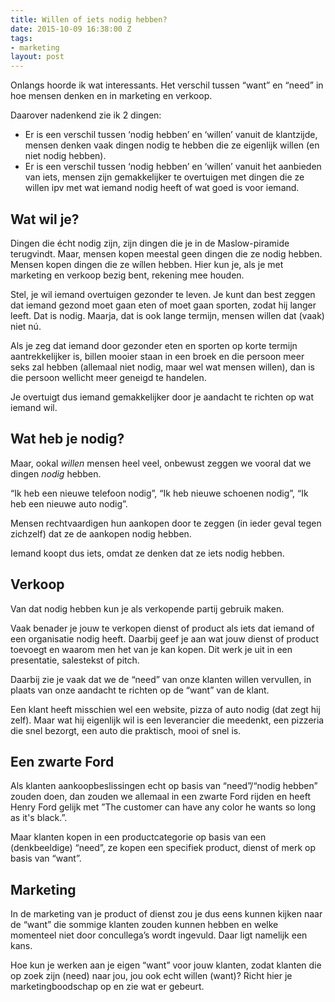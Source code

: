 ```yaml
---
title: Willen of iets nodig hebben?
date: 2015-10-09 16:38:00 Z
tags:
- marketing
layout: post
---
```


Onlangs hoorde ik wat interessants. Het verschil tussen “want” en “need” in hoe mensen denken en in marketing en verkoop. 

Daarover nadenkend zie ik 2 dingen:

- Er is een verschil tussen ‘nodig hebben’ en ‘willen’ vanuit de klantzijde, mensen denken vaak dingen nodig te hebben die ze eigenlijk willen (en niet nodig hebben).
- Er is een verschil tussen ‘nodig hebben’ en ‘willen’ vanuit het aanbieden van iets, mensen zijn gemakkelijker te overtuigen met dingen die ze willen ipv met wat iemand nodig heeft of wat goed is voor iemand.

## Wat wil je?
Dingen die écht nodig zijn, zijn dingen die je in de Maslow-piramide terugvindt. Maar, mensen kopen meestal geen dingen die ze nodig hebben. Mensen kopen dingen die ze wíllen hebben. Hier kun je, als je met marketing en verkoop bezig bent, rekening mee houden.

Stel, je wil iemand overtuigen gezonder te leven. Je kunt dan best zeggen dat iemand gezond moet gaan eten of moet gaan sporten, zodat hij langer leeft. Dat is nodig. Maarja, dat is ook lange termijn, mensen willen dat (vaak) niet nú.

Als je zeg dat iemand door gezonder eten en sporten op korte termijn aantrekkelijker is, billen mooier staan in een broek en die persoon meer seks zal hebben (allemaal niet nodig, maar wel wat mensen willen), dan is die persoon wellicht meer geneigd te handelen.

Je overtuigt dus iemand gemakkelijker door je aandacht te richten op wat iemand wil.

## Wat heb je nodig?
Maar, ookal *willen* mensen heel veel, onbewust zeggen we vooral dat we dingen *nodig* hebben.

“Ik heb een nieuwe telefoon nodig”, “Ik heb nieuwe schoenen nodig”, “Ik heb een nieuwe auto nodig”.

Mensen rechtvaardigen hun aankopen door te zeggen (in ieder geval tegen zichzelf) dat ze de aankopen nodig hebben.

Iemand koopt dus iets, omdat ze denken dat ze iets nodig hebben.

## Verkoop
Van dat nodig hebben kun je als verkopende partij gebruik maken. 

Vaak benader je jouw te verkopen dienst of product als iets dat iemand of een organisatie nodig heeft. Daarbij geef je aan wat jouw dienst of product toevoegt en waarom men het van je kan kopen. Dit werk je uit in een presentatie, salestekst of pitch.

Daarbij zie je vaak dat we de “need” van onze klanten willen vervullen, in plaats van onze aandacht te richten op de “want” van de klant.

Een klant heeft misschien wel een website, pizza of auto nodig (dat zegt hij zelf). Maar wat hij eigenlijk wil is een leverancier die meedenkt, een pizzeria die snel bezorgt, een auto die praktisch, mooi of snel is.

## Een zwarte Ford
Als klanten aankoopbeslissingen echt op basis van “need”/“nodig hebben” zouden doen, dan zouden we allemaal in een zwarte Ford rijden en heeft Henry Ford gelijk met ”The customer can have any color he wants so long as it's black.”.

Maar klanten kopen in een productcategorie op basis van een (denkbeeldige) “need”, ze kopen een specifiek product, dienst of merk op basis van “want”.

## Marketing
In de marketing van je product of dienst zou je dus eens kunnen kijken naar de “want” die sommige klanten zouden kunnen hebben en welke momenteel niet door concullega’s wordt ingevuld. Daar ligt namelijk een kans.

Hoe kun je werken aan je eigen “want” voor jouw klanten, zodat klanten die op zoek zijn (need) naar jou, jou ook echt willen (want)? Richt hier je marketingboodschap op en zie wat er gebeurt.